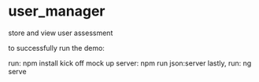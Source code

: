 # user_manager
store and view user assessment

to successfully run the demo: 

run: npm install
kick off mock up server: npm run json:server 
lastly, run: ng serve
